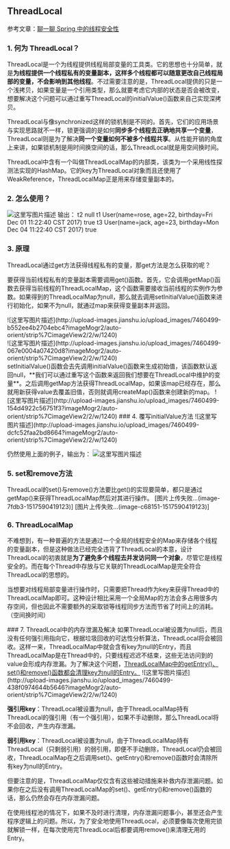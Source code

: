 ## ThreadLocal
参考文章：[聊一聊 Spring 中的线程安全性](http://mp.weixin.qq.com/s?__biz=MjM5NzMyMjAwMA==&mid=2651479529&idx=2&sn=956b7870b4b4ddda694ddb9dd45e4115&chksm=bd2531968a52b880c62882188504e2f69fbc93765a6359988de2861774a6fe6df9b0ee941ec9&mpshare=1&scene=23&srcid=1201lPTSxvajWkRcQCP5vKmp#rd )

### 1. 何为 ThreadLocal？
ThreadLocal是一个为线程提供线程局部变量的工具类。它的思想也十分简单，就是**为线程提供一个线程私有的变量副本，这样多个线程都可以随意更改自己线程局部的变量，不会影响到其他线程**。不过需要注意的是，ThreadLocal提供的只是一个浅拷贝，如果变量是一个引用类型，那么就要考虑它内部的状态是否会被改变，想要解决这个问题可以通过重写ThreadLocal的initialValue()函数来自己实现深拷贝。

ThreadLocal与像synchronized这样的锁机制是不同的。首先，它们的应用场景与实现思路就不一样，锁更强调的是如何**同步多个线程去正确地共享一个变量**，ThreadLocal则是为了解决**同一个变量如何不被多个线程共享**。从性能开销的角度上来讲，如果锁机制是用时间换空间的话，那么ThreadLocal就是用空间换时间。

ThreadLocal中含有一个叫做ThreadLocalMap的内部类，该类为一个采用线性探测法实现的HashMap。它的key为ThreadLocal对象而且还使用了WeakReference，ThreadLocalMap正是用来存储变量副本的。
### 2. 怎么使用？
![这里写图片描述](http://upload-images.jianshu.io/upload_images/7460499-85fe67c86362f598?imageMogr2/auto-orient/strip%7CimageView2/2/w/1240)
输出：
t2 null
t1 User(name=rose, age=22, birthday=Fri Dec 01 11:22:40 CST 2017) true
t3 User(name=jack, age=23, birthday=Mon Dec 04 11:22:40 CST 2017) true
 
### 3. 原理
ThreadLocal通过get方法获得线程私有的变量，那get方法是怎么获取的呢？
<p>要获得当前线程私有的变量副本需要调用get()函数。首先，它会调用getMap()函数去获得当前线程的ThreadLocalMap，这个函数需要接收当前线程的实例作为参数。如果得到的ThreadLocalMap为null，那么就去调用setInitialValue()函数来进行初始化，如果不为null，就通过map来获得变量副本并返回。</p>
 ![这里写图片描述](http://upload-images.jianshu.io/upload_images/7460499-b552ee4b2704ebc4?imageMogr2/auto-orient/strip%7CimageView2/2/w/1240)
 <br>
 ![这里写图片描述](http://upload-images.jianshu.io/upload_images/7460499-067e0004a07420d8?imageMogr2/auto-orient/strip%7CimageView2/2/w/1240)
 <br>
setInitialValue()函数会去先调用initialValue()函数来生成初始值，该函数默认返回null，**我们可以通过重写这个函数来返回我们想要在ThreadLocal中维护的变量**。之后调用getMap方法获得ThreadLocalMap，如果该map已经存在，那么就用新获得value去覆盖旧值，否则就调用createMap()函数来创建新的map。
 ![这里写图片描述](http://upload-images.jianshu.io/upload_images/7460499-154d4922c56751f3?imageMogr2/auto-orient/strip%7CimageView2/2/w/1240)
### 4. 覆写initialValue方法
 ![这里写图片描述](http://upload-images.jianshu.io/upload_images/7460499-dcfc52faa2bd8664?imageMogr2/auto-orient/strip%7CimageView2/2/w/1240)

仍然使用上面的例子，输出为：
 ![这里写图片描述](http://upload-images.jianshu.io/upload_images/7460499-388a6fbc3eedacd1?imageMogr2/auto-orient/strip%7CimageView2/2/w/1240)
### 5. set和remove方法
ThreadLocal的set()与remove()方法要比get()的实现要简单，都只是通过getMap()来获得ThreadLocalMap然后对其进行操作。
[图片上传失败...(image-7fdb3-1517590419123)]
[图片上传失败...(image-c68151-1517590419123)]

### 6. ThreadLocalMap
<p>不难想到，有一种普遍的方法是通过一个全局的线程安全的Map来存储各个线程的变量副本，但是这种做法已经完全违背了ThreadLocal的本意，设计ThreadLocal的初衷就是<b>为了避免多个线程去并发访问同一个对象</b>，尽管它是线程安全的。而在每个Thread中存放与它关联的ThreadLocalMap是完全符合ThreadLocal的思想的。</p>
<p>当想要对线程局部变量进行操作时，只需要把Thread作为key来获得Thread中的ThreadLocalMap即可。这种设计相比采用一个全局Map的方法会多占用很多内存空间，但也因此不需要额外的采取锁等线程同步方法而节省了时间上的消耗。（空间换时间）</p>
### 7. ThreadLocal中的内存泄漏及解决
如果ThreadLocal被设置为null后，而且没有任何强引用指向它，根据垃圾回收的可达性分析算法，ThreadLocal将会被回收。这样一来，ThreadLocalMap中就会含有key为null的Entry，而且ThreadLocalMap是在Thread中的，只要线程迟迟不结束，这些无法访问到的value会形成内存泄漏。为了解决这个问题，<u>ThreadLocalMap中的getEntry()、set()和remove()函数都会清理key为null的Entry。</u>
 ![这里写图片描述](http://upload-images.jianshu.io/upload_images/7460499-438f0974644b5646?imageMogr2/auto-orient/strip%7CimageView2/2/w/1240)
 
<b>强引用key</b>：ThreadLocal被设置为null，由于ThreadLocalMap持有ThreadLocal的强引用（有一个强引用），如果不手动删除，那么ThreadLocal将不会回收，产生内存泄漏。

<b>弱引用key</b>：ThreadLocal被设置为null，由于ThreadLocalMap持有ThreadLocal（只剩弱引用）的弱引用，即便不手动删除，ThreadLocal仍会被回收，ThreadLocalMap在之后调用set()、getEntry()和remove()函数时会清除所有key为null的Entry。

但要注意的是，ThreadLocalMap仅仅含有这些被动措施来补救内存泄漏问题。如果你在之后没有调用ThreadLocalMap的set()、getEntry()和remove()函数的话，那么仍然会存在内存泄漏问题。

在使用线程池的情况下，如果不及时进行清理，内存泄漏问题事小，甚至还会产生程序逻辑上的问题。所以，为了安全地使用ThreadLocal，必须要像每次使用完锁就解锁一样，在每次使用完ThreadLocal后都要调用remove()来清理无用的Entry。
